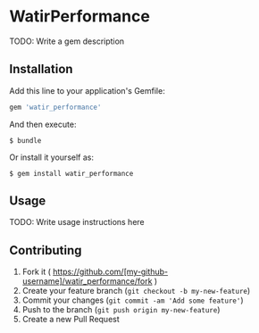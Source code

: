 # WatirPerformance

TODO: Write a gem description

## Installation

Add this line to your application's Gemfile:

```ruby
gem 'watir_performance'
```

And then execute:

    $ bundle

Or install it yourself as:

    $ gem install watir_performance

## Usage

TODO: Write usage instructions here

## Contributing

1. Fork it ( https://github.com/[my-github-username]/watir_performance/fork )
2. Create your feature branch (`git checkout -b my-new-feature`)
3. Commit your changes (`git commit -am 'Add some feature'`)
4. Push to the branch (`git push origin my-new-feature`)
5. Create a new Pull Request
